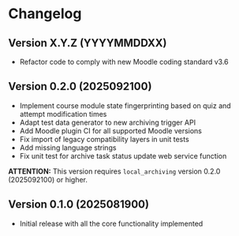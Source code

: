# Changelog

## Version X.Y.Z (YYYYMMDDXX)

- Refactor code to comply with new Moodle coding standard v3.6


## Version 0.2.0 (2025092100)

- Implement course module state fingerprinting based on quiz and attempt modification times
- Adapt test data generator to new archiving trigger API
- Add Moodle plugin CI for all supported Moodle versions
- Fix import of legacy compatibility layers in unit tests
- Add missing language strings
- Fix unit test for archive task status update web service function

**ATTENTION:** This version requires `local_archiving` version 0.2.0 (2025092100) or higher.


## Version 0.1.0 (2025081900)

- Initial release with all the core functionality implemented

